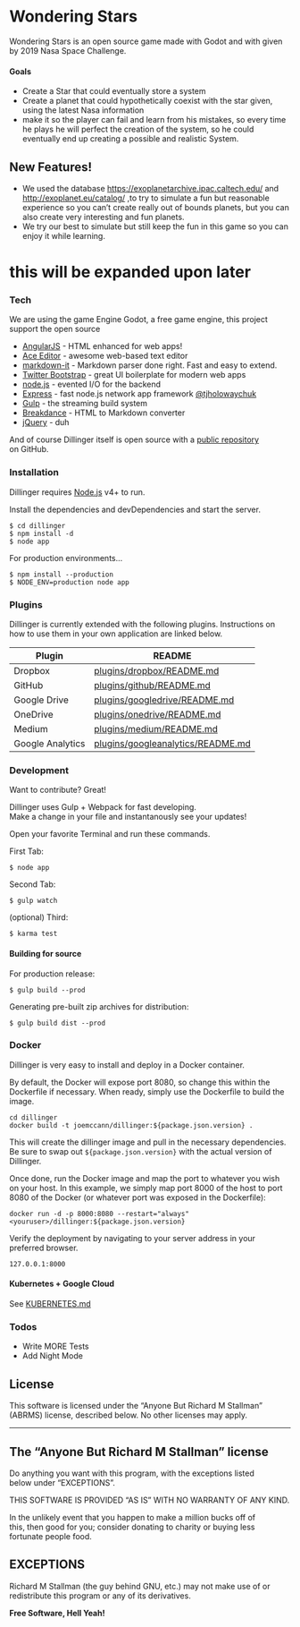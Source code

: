 <h1 class="code-line" data-line-start=0 data-line-end=1 ><a id="Wondering_Stars_0"></a>Wondering Stars</h1>
<p class="has-line-data" data-line-start="1" data-line-end="2">Wondering Stars is an open source game made with Godot and with given by 2019 Nasa Space Challenge.</p>
<h4 class="code-line" data-line-start=3 data-line-end=4 ><a id="Goals_3"></a>Goals</h4>
<ul>
<li class="has-line-data" data-line-start="4" data-line-end="5">Create a Star that could eventually store a system</li>
<li class="has-line-data" data-line-start="5" data-line-end="6">Create a planet that could hypothetically coexist with the star given, using the latest Nasa information</li>
<li class="has-line-data" data-line-start="6" data-line-end="8">make it so the player can fail and learn from his mistakes, so every time he plays he will perfect the creation of the system, so he could eventually end up creating a possible and realistic System.</li>
</ul>
<h2 class="code-line" data-line-start=8 data-line-end=9 ><a id="New_Features_8"></a>New Features!</h2>
<ul>
<li class="has-line-data" data-line-start="10" data-line-end="11">We used the database <a href="https://exoplanetarchive.ipac.caltech.edu/">https://exoplanetarchive.ipac.caltech.edu/</a> and <a href="http://exoplanet.eu/catalog/">http://exoplanet.eu/catalog/</a> ,to try to simulate a fun but reasonable experience so you can’t create really out of bounds planets, but you can also create very interesting and fun planets.</li>
<li class="has-line-data" data-line-start="11" data-line-end="12">We try our best to simulate but still keep the fun in this game so you can enjoy it while learning.</li>
</ul>
<h1 class="code-line" data-line-start=14 data-line-end=15 ><a id="this_will_be_expanded_upon_later_14"></a>this will be expanded upon later</h1>
<h3 class="code-line" data-line-start=16 data-line-end=17 ><a id="Tech_16"></a>Tech</h3>
<p class="has-line-data" data-line-start="18" data-line-end="19">We are using the game Engine Godot, a free game engine, this project support the open source</p>
<ul>
<li class="has-line-data" data-line-start="20" data-line-end="21"><a href="http://angularjs.org">AngularJS</a> - HTML enhanced for web apps!</li>
<li class="has-line-data" data-line-start="21" data-line-end="22"><a href="http://ace.ajax.org">Ace Editor</a> - awesome web-based text editor</li>
<li class="has-line-data" data-line-start="22" data-line-end="23"><a href="https://github.com/markdown-it/markdown-it">markdown-it</a> - Markdown parser done right. Fast and easy to extend.</li>
<li class="has-line-data" data-line-start="23" data-line-end="24"><a href="http://twitter.github.com/bootstrap/">Twitter Bootstrap</a> - great UI boilerplate for modern web apps</li>
<li class="has-line-data" data-line-start="24" data-line-end="25"><a href="http://nodejs.org">node.js</a> - evented I/O for the backend</li>
<li class="has-line-data" data-line-start="25" data-line-end="26"><a href="http://expressjs.com">Express</a> - fast node.js network app framework <a href="http://twitter.com/tjholowaychuk">@tjholowaychuk</a></li>
<li class="has-line-data" data-line-start="26" data-line-end="27"><a href="http://gulpjs.com">Gulp</a> - the streaming build system</li>
<li class="has-line-data" data-line-start="27" data-line-end="28"><a href="http://breakdance.io">Breakdance</a> - HTML to Markdown converter</li>
<li class="has-line-data" data-line-start="28" data-line-end="30"><a href="http://jquery.com">jQuery</a> - duh</li>
</ul>
<p class="has-line-data" data-line-start="30" data-line-end="32">And of course Dillinger itself is open source with a <a href="https://github.com/joemccann/dillinger">public repository</a><br>
on GitHub.</p>
<h3 class="code-line" data-line-start=33 data-line-end=34 ><a id="Installation_33"></a>Installation</h3>
<p class="has-line-data" data-line-start="35" data-line-end="36">Dillinger requires <a href="https://nodejs.org/">Node.js</a> v4+ to run.</p>
<p class="has-line-data" data-line-start="37" data-line-end="38">Install the dependencies and devDependencies and start the server.</p>
<pre><code class="has-line-data" data-line-start="40" data-line-end="44" class="language-sh">$ <span class="hljs-built_in">cd</span> dillinger
$ npm install <span class="hljs-operator">-d</span>
$ node app
</code></pre>
<p class="has-line-data" data-line-start="45" data-line-end="46">For production environments…</p>
<pre><code class="has-line-data" data-line-start="48" data-line-end="51" class="language-sh">$ npm install --production
$ NODE_ENV=production node app
</code></pre>
<h3 class="code-line" data-line-start=52 data-line-end=53 ><a id="Plugins_52"></a>Plugins</h3>
<p class="has-line-data" data-line-start="54" data-line-end="55">Dillinger is currently extended with the following plugins. Instructions on how to use them in your own application are linked below.</p>
<table class="table table-striped table-bordered">
<thead>
<tr>
<th>Plugin</th>
<th>README</th>
</tr>
</thead>
<tbody>
<tr>
<td>Dropbox</td>
<td><a href="https://github.com/joemccann/dillinger/tree/master/plugins/dropbox/README.md">plugins/dropbox/README.md</a></td>
</tr>
<tr>
<td>GitHub</td>
<td><a href="https://github.com/joemccann/dillinger/tree/master/plugins/github/README.md">plugins/github/README.md</a></td>
</tr>
<tr>
<td>Google Drive</td>
<td><a href="https://github.com/joemccann/dillinger/tree/master/plugins/googledrive/README.md">plugins/googledrive/README.md</a></td>
</tr>
<tr>
<td>OneDrive</td>
<td><a href="https://github.com/joemccann/dillinger/tree/master/plugins/onedrive/README.md">plugins/onedrive/README.md</a></td>
</tr>
<tr>
<td>Medium</td>
<td><a href="https://github.com/joemccann/dillinger/tree/master/plugins/medium/README.md">plugins/medium/README.md</a></td>
</tr>
<tr>
<td>Google Analytics</td>
<td><a href="https://github.com/RahulHP/dillinger/blob/master/plugins/googleanalytics/README.md">plugins/googleanalytics/README.md</a></td>
</tr>
</tbody>
</table>
<h3 class="code-line" data-line-start=66 data-line-end=67 ><a id="Development_66"></a>Development</h3>
<p class="has-line-data" data-line-start="68" data-line-end="69">Want to contribute? Great!</p>
<p class="has-line-data" data-line-start="70" data-line-end="72">Dillinger uses Gulp + Webpack for fast developing.<br>
Make a change in your file and instantanously see your updates!</p>
<p class="has-line-data" data-line-start="73" data-line-end="74">Open your favorite Terminal and run these commands.</p>
<p class="has-line-data" data-line-start="75" data-line-end="76">First Tab:</p>
<pre><code class="has-line-data" data-line-start="77" data-line-end="79" class="language-sh">$ node app
</code></pre>
<p class="has-line-data" data-line-start="80" data-line-end="81">Second Tab:</p>
<pre><code class="has-line-data" data-line-start="82" data-line-end="84" class="language-sh">$ gulp watch
</code></pre>
<p class="has-line-data" data-line-start="85" data-line-end="86">(optional) Third:</p>
<pre><code class="has-line-data" data-line-start="87" data-line-end="89" class="language-sh">$ karma <span class="hljs-built_in">test</span>
</code></pre>
<h4 class="code-line" data-line-start=89 data-line-end=90 ><a id="Building_for_source_89"></a>Building for source</h4>
<p class="has-line-data" data-line-start="90" data-line-end="91">For production release:</p>
<pre><code class="has-line-data" data-line-start="92" data-line-end="94" class="language-sh">$ gulp build --prod
</code></pre>
<p class="has-line-data" data-line-start="94" data-line-end="95">Generating pre-built zip archives for distribution:</p>
<pre><code class="has-line-data" data-line-start="96" data-line-end="98" class="language-sh">$ gulp build dist --prod
</code></pre>
<h3 class="code-line" data-line-start=98 data-line-end=99 ><a id="Docker_98"></a>Docker</h3>
<p class="has-line-data" data-line-start="99" data-line-end="100">Dillinger is very easy to install and deploy in a Docker container.</p>
<p class="has-line-data" data-line-start="101" data-line-end="102">By default, the Docker will expose port 8080, so change this within the Dockerfile if necessary. When ready, simply use the Dockerfile to build the image.</p>
<pre><code class="has-line-data" data-line-start="104" data-line-end="107" class="language-sh"><span class="hljs-built_in">cd</span> dillinger
docker build -t joemccann/dillinger:<span class="hljs-variable">${package.json.version}</span> .
</code></pre>
<p class="has-line-data" data-line-start="107" data-line-end="108">This will create the dillinger image and pull in the necessary dependencies. Be sure to swap out <code>${package.json.version}</code> with the actual version of Dillinger.</p>
<p class="has-line-data" data-line-start="109" data-line-end="110">Once done, run the Docker image and map the port to whatever you wish on your host. In this example, we simply map port 8000 of the host to port 8080 of the Docker (or whatever port was exposed in the Dockerfile):</p>
<pre><code class="has-line-data" data-line-start="112" data-line-end="114" class="language-sh">docker run <span class="hljs-operator">-d</span> -p <span class="hljs-number">8000</span>:<span class="hljs-number">8080</span> --restart=<span class="hljs-string">"always"</span> &lt;youruser&gt;/dillinger:<span class="hljs-variable">${package.json.version}</span>
</code></pre>
<p class="has-line-data" data-line-start="115" data-line-end="116">Verify the deployment by navigating to your server address in your preferred browser.</p>
<pre><code class="has-line-data" data-line-start="118" data-line-end="120" class="language-sh"><span class="hljs-number">127.0</span>.<span class="hljs-number">0.1</span>:<span class="hljs-number">8000</span>
</code></pre>
<h4 class="code-line" data-line-start=121 data-line-end=122 ><a id="Kubernetes__Google_Cloud_121"></a>Kubernetes + Google Cloud</h4>
<p class="has-line-data" data-line-start="123" data-line-end="124">See <a href="https://github.com/joemccann/dillinger/blob/master/KUBERNETES.md">KUBERNETES.md</a></p>
<h3 class="code-line" data-line-start=126 data-line-end=127 ><a id="Todos_126"></a>Todos</h3>
<ul>
<li class="has-line-data" data-line-start="128" data-line-end="129">Write MORE Tests</li>
<li class="has-line-data" data-line-start="129" data-line-end="131">Add Night Mode</li>
</ul>
<h2 class="code-line" data-line-start=131 data-line-end=133 ><a id="License_131"></a>License</h2>
<p class="has-line-data" data-line-start="133" data-line-end="135">This software is licensed under the “Anyone But Richard M Stallman”<br>
(ABRMS) license, described below. No other licenses may apply.</p>
<hr>
<h2 class="code-line" data-line-start=138 data-line-end=140 ><a id="The_Anyone_But_Richard_M_Stallman_license_138"></a>The “Anyone But Richard M Stallman” license</h2>
<p class="has-line-data" data-line-start="141" data-line-end="143">Do anything you want with this program, with the exceptions listed<br>
below under “EXCEPTIONS”.</p>
<p class="has-line-data" data-line-start="144" data-line-end="145">THIS SOFTWARE IS PROVIDED “AS IS” WITH NO WARRANTY OF ANY KIND.</p>
<p class="has-line-data" data-line-start="146" data-line-end="148">In the unlikely event that you happen to make a million bucks off of<br>
this, then good for you; consider donating to charity or buying less fortunate people food.</p>
<h2 class="code-line" data-line-start=150 data-line-end=152 ><a id="EXCEPTIONS_150"></a>EXCEPTIONS</h2>
<p class="has-line-data" data-line-start="153" data-line-end="155">Richard M Stallman (the guy behind GNU, etc.) may not make use of or<br>
redistribute this program or any of its derivatives.</p>
<p class="has-line-data" data-line-start="157" data-line-end="158"><strong>Free Software, Hell Yeah!</strong></p>
